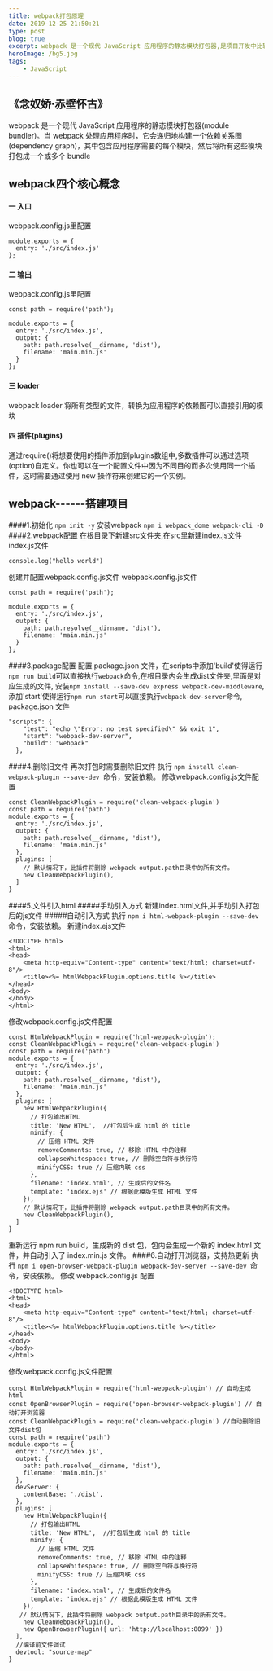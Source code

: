 ```yaml
---
title: webpack打包原理
date: 2019-12-25 21:50:21
type: post
blog: true
excerpt: webpack 是一个现代 JavaScript 应用程序的静态模块打包器,是项目开发中比较使用的对项目进行管理的工具。
heroImage: /bg5.jpg
tags:
    - JavaScript
---
```


## 《念奴娇·赤壁怀古》

webpack 是一个现代 JavaScript 应用程序的静态模块打包器(module bundler)。当 webpack 处理应用程序时，它会递归地构建一个依赖关系图(dependency graph)，其中包含应用程序需要的每个模块，然后将所有这些模块打包成一个或多个 bundle
## webpack四个核心概念
#### 一 入口
webpack.config.js里配置
```
module.exports = {
  entry: './src/index.js'
};
```
#### 二 输出
webpack.config.js里配置
```
const path = require('path');

module.exports = {
  entry: './src/index.js',
  output: {
    path: path.resolve(__dirname, 'dist'),
    filename: 'main.min.js'
  }
};
```
#### 三 loader
webpack loader 将所有类型的文件，转换为应用程序的依赖图可以直接引用的模块
#### 四 插件(plugins)
通过require()将想要使用的插件添加到plugins数组中,多数插件可以通过选项(option)自定义。你也可以在一个配置文件中因为不同目的而多次使用同一个插件，这时需要通过使用 new 操作符来创建它的一个实例。

## webpack------搭建项目


####1.初始化
`
npm init -y
`
安装webpack
`
npm i webpack_dome webpack-cli -D
`
####2.webpack配置
在根目录下新建src文件夹,在src里新建index.js文件
index.js文件
```
console.log("hello world")
```
创建并配置webpack.config.js文件
webpack.config.js文件
```
const path = require('path');

module.exports = {
  entry: './src/index.js',
  output: {
    path: path.resolve(__dirname, 'dist'),
    filename: 'main.min.js'
  }
};
```
####3.package配置
配置 package.json 文件，在scripts中添加'build'使得运行`npm run build`可以直接执行`webpack`命令,在根目录内会生成dist文件夹,里面是对应生成的文件,
安装`npm install --save-dev express webpack-dev-middleware`,添加'start'使得运行`npm run start`可以直接执行`webpack-dev-server`命令,
 package.json 文件
```
"scripts": {
    "test": "echo \"Error: no test specified\" && exit 1",
    "start": "webpack-dev-server",
    "build": "webpack"
  },
```
####4.删除旧文件
再次打包时需要删除旧文件
执行 `npm install clean-webpack-plugin --save-dev `命令，安装依赖。
修改webpack.config.js文件配置
```
const CleanWebpackPlugin = require('clean-webpack-plugin')
const path = require('path')
module.exports = {
  entry: './src/index.js',
  output: {
    path: path.resolve(__dirname, 'dist'),
    filename: 'main.min.js'
  },
  plugins: [
    // 默认情况下，此插件将删除 webpack output.path目录中的所有文件。
    new CleanWebpackPlugin(),
  ]
}
```
####5.文件引入html
#####手动引入方式
新建index.html文件,并手动引入打包后的js文件
#####自动引入方式
执行 `npm i html-webpack-plugin --save-dev `命令，安装依赖。
新建index.ejs文件
```
<!DOCTYPE html>
<html>
<head>
    <meta http-equiv="Content-type" content="text/html; charset=utf-8"/>
    <title><%= htmlWebpackPlugin.options.title %></title>
</head>
<body>
</body>
</html>
```
修改webpack.config.js文件配置
```
const HtmlWebpackPlugin = require('html-webpack-plugin');
const CleanWebpackPlugin = require('clean-webpack-plugin')
const path = require('path')
module.exports = {
  entry: './src/index.js',
  output: {
    path: path.resolve(__dirname, 'dist'),
    filename: 'main.min.js'
  },
  plugins: [
    new HtmlWebpackPlugin({
      // 打包输出HTML
      title: 'New HTML',  //打包后生成 html 的 title
      minify: {
        // 压缩 HTML 文件
        removeComments: true, // 移除 HTML 中的注释
        collapseWhitespace: true, // 删除空白符与换行符
        minifyCSS: true // 压缩内联 css
      },
      filename: 'index.html', // 生成后的文件名
      template: 'index.ejs' // 根据此模版生成 HTML 文件
    }),
    // 默认情况下，此插件将删除 webpack output.path目录中的所有文件。
    new CleanWebpackPlugin(),
  ]
}
```
重新运行 npm run build，生成新的 dist 包，包内会生成一个新的 index.html 文件，并自动引入了 index.min.js 文件。
####6.自动打开浏览器，支持热更新
执行 `npm i open-browser-webpack-plugin webpack-dev-server --save-dev `命令，安装依赖。
修改 webpack.config.js 配置
```
<!DOCTYPE html>
<html>
<head>
    <meta http-equiv="Content-type" content="text/html; charset=utf-8"/>
    <title><%= htmlWebpackPlugin.options.title %></title>
</head>
<body>
</body>
</html>
```
修改webpack.config.js文件配置
```
const HtmlWebpackPlugin = require('html-webpack-plugin') // 自动生成 html
const OpenBrowserPlugin = require('open-browser-webpack-plugin') // 自动打开浏览器
const CleanWebpackPlugin = require('clean-webpack-plugin') //自动删除旧文件dist包
const path = require('path')
module.exports = {
  entry: './src/index.js',
  output: {
    path: path.resolve(__dirname, 'dist'),
    filename: 'main.min.js'
  },
  devServer: {
    contentBase: './dist',
  },
  plugins: [
    new HtmlWebpackPlugin({
      // 打包输出HTML
      title: 'New HTML',  //打包后生成 html 的 title
      minify: {
        // 压缩 HTML 文件
        removeComments: true, // 移除 HTML 中的注释
        collapseWhitespace: true, // 删除空白符与换行符
        minifyCSS: true // 压缩内联 css
      },
      filename: 'index.html', // 生成后的文件名
      template: 'index.ejs' // 根据此模版生成 HTML 文件
    }),
   // 默认情况下，此插件将删除 webpack output.path目录中的所有文件。
    new CleanWebpackPlugin(),
    new OpenBrowserPlugin({ url: 'http://localhost:8099' })
  ],
  //编译前文件调试
  devtool: "source-map"
}
```



